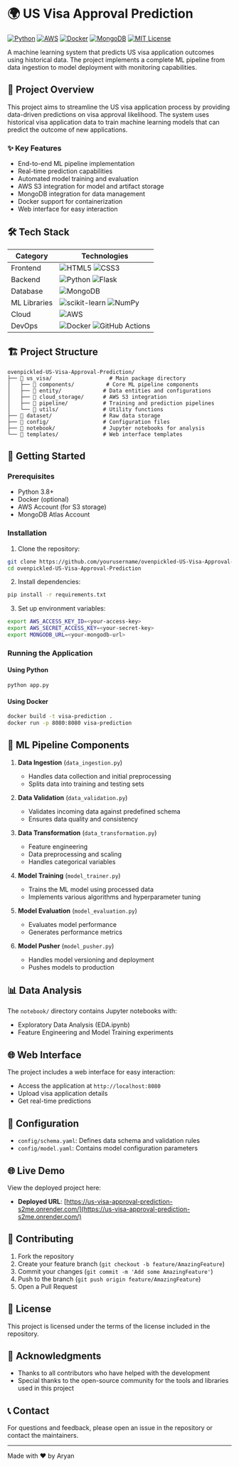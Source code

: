 # 🌍 US Visa Approval Prediction

[![Python](https://img.shields.io/badge/Python-3.8%2B-blue?style=for-the-badge&logo=python)](https://www.python.org/)
[![AWS](https://img.shields.io/badge/AWS-Deployed-FF9900?style=for-the-badge&logo=amazon-aws)](https://aws.amazon.com/)
[![Docker](https://img.shields.io/badge/Docker-Available-2496ED?style=for-the-badge&logo=docker)](https://www.docker.com/)
[![MongoDB](https://img.shields.io/badge/MongoDB-4EA94B?style=for-the-badge&logo=mongodb)](https://www.mongodb.com/)
[![MIT License](https://img.shields.io/badge/License-MIT-green.svg?style=for-the-badge)](https://choosealicense.com/licenses/mit/)

A machine learning system that predicts US visa application outcomes using historical data. The project implements a complete ML pipeline from data ingestion to model deployment with monitoring capabilities.

## 🎯 Project Overview

This project aims to streamline the US visa application process by providing data-driven predictions on visa approval likelihood. The system uses historical visa application data to train machine learning models that can predict the outcome of new applications.

### ✨ Key Features

- End-to-end ML pipeline implementation
- Real-time prediction capabilities
- Automated model training and evaluation
- AWS S3 integration for model and artifact storage
- MongoDB integration for data management
- Docker support for containerization
- Web interface for easy interaction

## 🛠️ Tech Stack

| Category | Technologies |
|----------|--------------|
| Frontend | ![HTML5](https://img.shields.io/badge/HTML5-E34F26?style=for-the-badge&logo=html5) ![CSS3](https://img.shields.io/badge/CSS3-1572B6?style=for-the-badge&logo=css3) |
| Backend | ![Python](https://img.shields.io/badge/Python-3776AB?style=for-the-badge&logo=python) ![Flask](https://img.shields.io/badge/Flask-000000?style=for-the-badge&logo=flask) |
| Database | ![MongoDB](https://img.shields.io/badge/MongoDB-4EA94B?style=for-the-badge&logo=mongodb) |
| ML Libraries | ![scikit-learn](https://img.shields.io/badge/scikit--learn-F7931E?style=for-the-badge&logo=scikit-learn) ![NumPy](https://img.shields.io/badge/NumPy-013243?style=for-the-badge&logo=numpy) |
| Cloud | ![AWS](https://img.shields.io/badge/AWS-FF9900?style=for-the-badge&logo=amazon-aws) |
| DevOps | ![Docker](https://img.shields.io/badge/Docker-2496ED?style=for-the-badge&logo=docker) ![GitHub Actions](https://img.shields.io/badge/GitHub_Actions-2088FF?style=for-the-badge&logo=github-actions) |

## 🏗️ Project Structure

```
ovenpickled-US-Visa-Approval-Prediction/
├── 📁 us_visa/                  # Main package directory
│   ├── 📁 components/          # Core ML pipeline components
│   ├── 📁 entity/             # Data entities and configurations
│   ├── 📁 cloud_storage/      # AWS S3 integration
│   ├── 📁 pipeline/           # Training and prediction pipelines
│   └── 📁 utils/              # Utility functions
├── 📁 dataset/                # Raw data storage
├── 📁 config/                 # Configuration files
├── 📁 notebook/               # Jupyter notebooks for analysis
└── 📁 templates/              # Web interface templates
```

## 🚀 Getting Started

### Prerequisites

- Python 3.8+
- Docker (optional)
- AWS Account (for S3 storage)
- MongoDB Atlas Account

### Installation

1. Clone the repository:
```bash
git clone https://github.com/yourusername/ovenpickled-US-Visa-Approval-Prediction.git
cd ovenpickled-US-Visa-Approval-Prediction
```

2. Install dependencies:
```bash
pip install -r requirements.txt
```

3. Set up environment variables:
```bash
export AWS_ACCESS_KEY_ID=<your-access-key>
export AWS_SECRET_ACCESS_KEY=<your-secret-key>
export MONGODB_URL=<your-mongodb-url>
```

### Running the Application

#### Using Python
```bash
python app.py
```

#### Using Docker
```bash
docker build -t visa-prediction .
docker run -p 8080:8080 visa-prediction
```

## 🔄 ML Pipeline Components

1. **Data Ingestion** (`data_ingestion.py`)
   - Handles data collection and initial preprocessing
   - Splits data into training and testing sets

2. **Data Validation** (`data_validation.py`)
   - Validates incoming data against predefined schema
   - Ensures data quality and consistency

3. **Data Transformation** (`data_transformation.py`)
   - Feature engineering
   - Data preprocessing and scaling
   - Handles categorical variables

4. **Model Training** (`model_trainer.py`)
   - Trains the ML model using processed data
   - Implements various algorithms and hyperparameter tuning

5. **Model Evaluation** (`model_evaluation.py`)
   - Evaluates model performance
   - Generates performance metrics

6. **Model Pusher** (`model_pusher.py`)
   - Handles model versioning and deployment
   - Pushes models to production

## 📊 Data Analysis

The `notebook/` directory contains Jupyter notebooks with:
- Exploratory Data Analysis (EDA.ipynb)
- Feature Engineering and Model Training experiments

## 🌐 Web Interface

The project includes a web interface for easy interaction:
- Access the application at `http://localhost:8080`
- Upload visa application details
- Get real-time predictions

## 🔧 Configuration

- `config/schema.yaml`: Defines data schema and validation rules
- `config/model.yaml`: Contains model configuration parameters

## 🌐 Live Demo

View the deployed project here:
- **Deployed URL**: [https://us-visa-approval-prediction-s2me.onrender.com/](https://us-visa-approval-prediction-s2me.onrender.com/)

## 🤝 Contributing

1. Fork the repository
2. Create your feature branch (`git checkout -b feature/AmazingFeature`)
3. Commit your changes (`git commit -m 'Add some AmazingFeature'`)
4. Push to the branch (`git push origin feature/AmazingFeature`)
5. Open a Pull Request

## 📝 License

This project is licensed under the terms of the license included in the repository.

## 🙏 Acknowledgments

- Thanks to all contributors who have helped with the development
- Special thanks to the open-source community for the tools and libraries used in this project

## 📞 Contact

For questions and feedback, please open an issue in the repository or contact the maintainers.

---
Made with ❤️ by Aryan